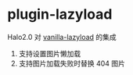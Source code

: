 # plugin-lazyload

Halo2.0 对 [vanilla-lazyload](https://github.com/verlok/vanilla-lazyload) 的集成

1. 支持设置图片懒加载
2. 支持图片加载失败时替换 404 图片



